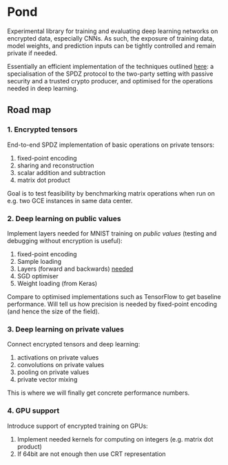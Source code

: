 # Pond

Experimental library for training and evaluating deep learning networks on encrypted data, especially CNNs. As such, the exposure of training data, model weights, and prediction inputs can be tightly controlled and remain private if needed.

Essentially an efficient implementation of the techniques outlined [here](http://mortendahl.github.io/2017/09/19/private-image-analysis-with-mpc/): a specialisation of the SPDZ protocol to the two-party setting with passive security and a trusted crypto producer, and optimised for the operations needed in deep learning.


## Road map

### 1. Encrypted tensors

End-to-end SPDZ implementation of basic operations on private tensors:
1. fixed-point encoding
2. sharing and reconstruction
3. scalar addition and subtraction
4. matrix dot product

Goal is to test feasibility by benchmarking matrix operations when run on e.g. two GCE instances in same data center.


### 2. Deep learning on public values

Implement layers needed for MNIST training on *public values* (testing and debugging without encryption is useful):
1. fixed-point encoding
2. Sample loading
3. Layers (forward and backwards) [needed](http://mortendahl.github.io/2017/09/19/private-image-analysis-with-mpc/)
4. SGD optimiser
5. Weight loading (from Keras)

Compare to optimised implementations such as TensorFlow to get baseline performance. Will tell us how precision is needed by fixed-point encoding (and hence the size of the field).


### 3. Deep learning on private values

Connect encrypted tensors and deep learning:
1. activations on private values
2. convolutions on private values
3. pooling on private values
4. private vector mixing

This is where we will finally get concrete performance numbers.


### 4. GPU support

Introduce support of encrypted training on GPUs:
1. Implement needed kernels for computing on integers (e.g. matrix dot product)
2. If 64bit are not enough then use CRT representation
